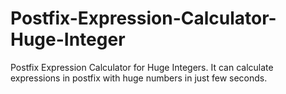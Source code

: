 # Postfix-Expression-Calculator-Huge-Integer
Postfix Expression Calculator for Huge Integers. It can calculate expressions in postfix with huge numbers in just few seconds.
